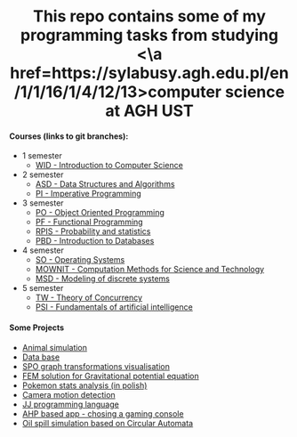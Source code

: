 <div align="center">
<h1>This repo contains some of my programming tasks from studying <\a href=https://sylabusy.agh.edu.pl/en/1/1/16/1/4/12/13>computer science at AGH UST<a\></h1>
</div>
 
#### Courses (links to git branches):

* 1 semester
  - [WID - Introduction to Computer Science](https://github.com/Mapet13/Studia/tree/WDI)
* 2 semester
  - [ASD - Data Structures and Algorithms](https://github.com/Mapet13/Studia/tree/ASD)
  - [PI - Imperative Programming](https://github.com/Mapet13/Studia/tree/PI)
* 3 semester
  - [PO - Object Oriented Programming](https://github.com/Mapet13/AGH_ProgramowanieObiektowe)
  - [PF - Functional Programming](https://github.com/Mapet13/Studia/tree/PF)
  - [RPIS - Probability and statistics](https://github.com/Mapet13/Studia/tree/RPIS)
  - [PBD - Introduction to Databases](https://github.com/Mapet13/Studia/tree/PBD)
* 4 semester
  - [SO - Operating Systems](https://github.com/Mapet13/Studia/tree/SO) 
  - [MOWNIT - Computation Methods for Science and Technology](https://github.com/Mapet13/Studia/tree/mownit)
  - [MSD - Modeling of discrete systems](https://github.com/Mapet13/MSD)
* 5 semester
  - [TW - Theory of Concurrency](https://github.com/Mapet13/Studia/tree/TW) 
  - [PSI - Fundamentals of artificial intelligence](https://github.com/Mapet13/Studia/tree/PSI)

#### Some Projects
 * [Animal simulation](https://github.com/Mapet13/animal_evolution_simulator)
 * [Data base](https://github.com/Mapet13/PBD_projekt)
 * [SPO graph transformations visualisation](https://github.com/TrifleMichael/BestTiagProjectEver)
 * [FEM solution for Gravitational potential equation](https://github.com/Mapet13/FEM)   
 * [Pokemon stats analysis (in polish)](https://github.com/Mapet13/Studia/tree/RPIS/Project)
 * [Camera motion detection](https://github.com/Herdran/Motion-detection)
 * [JJ programming language](https://github.com/tunczyk101/JJ_language)
 * [AHP based app - chosing a gaming console](https://github.com/Herdran/MiAPD-AGH)
 * [Oil spill simulation based on Circular Automata](https://github.com/Herdran/Oil-Spill-Simulation)
